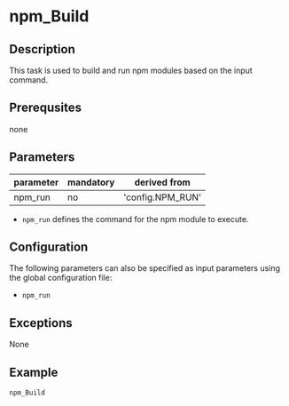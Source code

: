 # npm_Build

## Description
This task is used to build and run npm modules based on the input command.

## Prerequsites
none

## Parameters

| parameter | mandatory |  derived from |
| ----------|-----------|---------------|
| npm_run | no | 'config.NPM_RUN' |


* `npm_run` defines the command for the npm module to execute.



## Configuration
The following parameters can also be specified as input parameters using the global configuration file:

* `npm_run`

## Exceptions

None

## Example

```groovy
npm_Build
```
